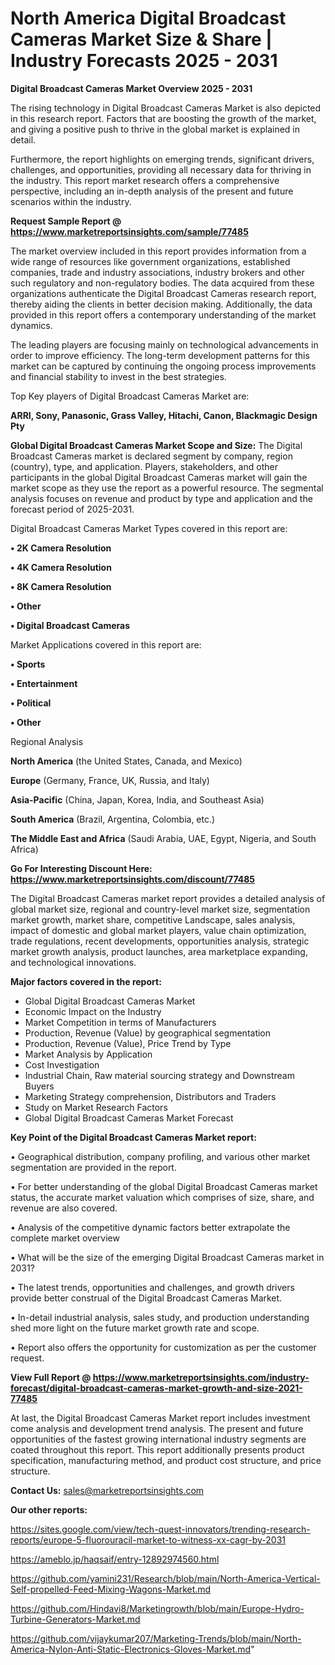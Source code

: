 # North America Digital Broadcast Cameras Market Size & Share | Industry Forecasts 2025 - 2031

<Strong> Digital Broadcast Cameras Market Overview 2025 - 2031</strong>

The rising technology in Digital Broadcast Cameras Market is also depicted in this research report. Factors that are boosting the growth of the market, and giving a positive push to thrive in the global market is explained in detail.

Furthermore, the report highlights on emerging trends, significant drivers, challenges, and opportunities, providing all necessary data for thriving in the industry. This report market research offers a comprehensive perspective, including an in-depth analysis of the present and future scenarios within the industry.

<strong>Request Sample Report @ <a href=https://www.marketreportsinsights.com/sample/77485>https://www.marketreportsinsights.com/sample/77485</a></strong>

The market overview included in this report provides information from a wide range of resources like government organizations, established companies, trade and industry associations, industry brokers and other such regulatory and non-regulatory bodies. The data acquired from these organizations authenticate the Digital Broadcast Cameras research report, thereby aiding the clients in better decision making. Additionally, the data provided in this report offers a contemporary understanding of the market dynamics.

The leading players are focusing mainly on technological advancements in order to improve efficiency. The long-term development patterns for this market can be captured by continuing the ongoing process improvements and financial stability to invest in the best strategies.

Top Key players of Digital Broadcast Cameras Market are:

<strong>ARRI, Sony, Panasonic, Grass Valley, Hitachi, Canon, Blackmagic Design Pty</strong>

<strong><b>Global Digital Broadcast Cameras Market Scope and Size:</b></strong>
The Digital Broadcast Cameras market is declared segment by company, region (country), type, and application. Players, stakeholders, and other participants in the global Digital Broadcast Cameras market will gain the market scope as they use the report as a powerful resource. The segmental analysis focuses on revenue and product by type and application and the forecast period of 2025-2031.

Digital Broadcast Cameras Market Types covered in this report are:

<strong>• 2K Camera Resolution

• 4K Camera Resolution

• 8K Camera Resolution

• Other

• Digital Broadcast Cameras</strong>

Market Applications covered in this report are:

<strong>• Sports

• Entertainment

• Political

• Other</strong> 

Regional Analysis

<strong>North America</strong> (the United States, Canada, and Mexico)

<strong>Europe</strong> (Germany, France, UK, Russia, and Italy)

<strong>Asia-Pacific</strong> (China, Japan, Korea, India, and Southeast Asia)

<strong>South America</strong> (Brazil, Argentina, Colombia, etc.)

<strong>The Middle East and Africa</strong> (Saudi Arabia, UAE, Egypt, Nigeria, and South Africa)

<strong>Go For Interesting Discount Here: <a href=https://www.marketreportsinsights.com/discount/77485>https://www.marketreportsinsights.com/discount/77485</a></strong>

The Digital Broadcast Cameras market report provides a detailed analysis of global market size, regional and country-level market size, segmentation market growth, market share, competitive Landscape, sales analysis, impact of domestic and global market players, value chain optimization, trade regulations, recent developments, opportunities analysis, strategic market growth analysis, product launches, area marketplace expanding, and technological innovations.

<strong><b>Major factors covered in the report:</b></strong>
<ul>
  <li>Global Digital Broadcast Cameras Market </li>
  <li>Economic Impact on the Industry</li>
  <li>Market Competition in terms of Manufacturers</li>
  <li>Production, Revenue (Value) by geographical segmentation</li>
  <li>Production, Revenue (Value), Price Trend by Type</li>
  <li>Market Analysis by Application</li>
  <li>Cost Investigation</li>
  <li>Industrial Chain, Raw material sourcing strategy and Downstream Buyers</li>
  <li>Marketing Strategy comprehension, Distributors and Traders</li>
  <li>Study on Market Research Factors</li>
  <li>Global Digital Broadcast Cameras Market Forecast</li>
</ul>

<strong><b>Key Point of the Digital Broadcast Cameras Market report:</b></strong>

• Geographical distribution, company profiling, and various other market segmentation are provided in the report.

• For better understanding of the global Digital Broadcast Cameras market status, the accurate market valuation which comprises of size, share, and revenue are also covered.

• Analysis of the competitive dynamic factors better extrapolate the complete market overview

• What will be the size of the emerging Digital Broadcast Cameras market in 2031?

• The latest trends, opportunities and challenges, and growth drivers provide better construal of the Digital Broadcast Cameras Market.

• In-detail industrial analysis, sales study, and production understanding shed more light on the future market growth rate and scope.

• Report also offers the opportunity for customization as per the customer request.

<strong><b>View Full Report @ <a href=https://www.marketreportsinsights.com/industry-forecast/digital-broadcast-cameras-market-growth-and-size-2021-77485>https://www.marketreportsinsights.com/industry-forecast/digital-broadcast-cameras-market-growth-and-size-2021-77485</a></b></strong>


At last, the Digital Broadcast Cameras Market report includes investment come analysis and development trend analysis. The present and future opportunities of the fastest growing international industry segments are coated throughout this report. This report additionally presents product specification, manufacturing method, and product cost structure, and price structure.

<strong>Contact Us:</strong>
sales@marketreportsinsights.com

<strong>Our other reports:</strong>

<a href=https://sites.google.com/view/tech-quest-innovators/trending-research-reports/europe-5-fluorouracil-market-to-witness-xx-cagr-by-2031>https://sites.google.com/view/tech-quest-innovators/trending-research-reports/europe-5-fluorouracil-market-to-witness-xx-cagr-by-2031</a>

<a href=https://ameblo.jp/haqsaif/entry-12892974560.html>https://ameblo.jp/haqsaif/entry-12892974560.html</a>

<a href=https://github.com/yamini231/Research/blob/main/North-America-Vertical-Self-propelled-Feed-Mixing-Wagons-Market.md>https://github.com/yamini231/Research/blob/main/North-America-Vertical-Self-propelled-Feed-Mixing-Wagons-Market.md</a>

<a href=https://github.com/Hindavi8/Marketingrowth/blob/main/Europe-Hydro-Turbine-Generators-Market.md>https://github.com/Hindavi8/Marketingrowth/blob/main/Europe-Hydro-Turbine-Generators-Market.md</a>

<a href=https://github.com/vijaykumar207/Marketing-Trends/blob/main/North-America-Nylon-Anti-Static-Electronics-Gloves-Market.md>https://github.com/vijaykumar207/Marketing-Trends/blob/main/North-America-Nylon-Anti-Static-Electronics-Gloves-Market.md</a>"
